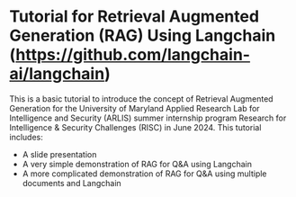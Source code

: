 # Tutorial for Retrieval Augmented Generation (RAG) Using Langchain (https://github.com/langchain-ai/langchain)

This is a basic tutorial to introduce the concept of Retrieval Augmented Generation for the University of Maryland Applied Research Lab for Intelligence and Security (ARLIS) summer internship program Research for Intelligence & Security Challenges (RISC) in June 2024. This tutorial includes:
 * A slide presentation
 * A very simple demonstration of RAG for Q&A using Langchain
 * A more complicated demonstration of RAG for Q&A using multiple documents and Langchain

